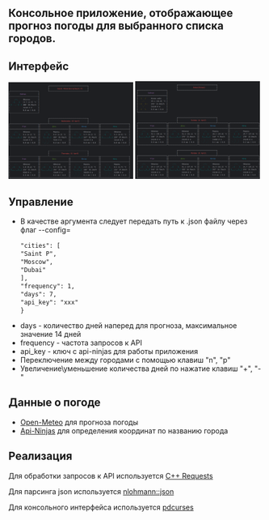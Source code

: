 ## Консольное приложение, отображающее прогноз погоды для выбранного списка городов.

## Интерфейс
<p float="left">
  <img src="img.png" width="49%" />
  <img src="img2.png" width="49%" />
</p>

## Управление

- В качестве аргумента следует передать путь к .json файлу через флаг --config=
  ```{
  "cities": [
  "Saint P",
  "Moscow",
  "Dubai"
  ],
  "frequency": 1,
  "days": 7,
  "api_key": "xxx"
  }

- days - количество дней наперед для прогноза, максимальное значение 14 дней
- frequency - частота запросов к API
- api_key - ключ с api-ninjas для работы приложения
- Переключение между городами с помощью клавиш "n", "p"
- Увеличение\уменьшение количества дней по нажатие клавиш "+", "-"


## Данные о погоде

- [Open-Meteo](https://open-meteo.com/en/docs) для прогноза погоды
- [Api-Ninjas](https://api-ninjas.com/api/city) для определения координат по названию города

## Реализация

Для обработки запросов к API используется [C++ Requests](https://github.com/libcpr/cpr)

Для парсинга json используется [nlohmann::json](https://github.com/nlohmann/json)

Для консольного интерфейса используется [pdcurses](https://pdcurses.org/)
